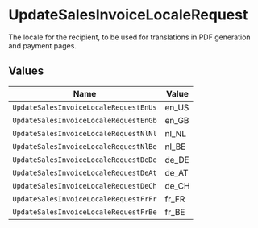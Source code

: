 # UpdateSalesInvoiceLocaleRequest

The locale for the recipient, to be used for translations in PDF generation and payment pages.


## Values

| Name                                  | Value                                 |
| ------------------------------------- | ------------------------------------- |
| `UpdateSalesInvoiceLocaleRequestEnUs` | en_US                                 |
| `UpdateSalesInvoiceLocaleRequestEnGb` | en_GB                                 |
| `UpdateSalesInvoiceLocaleRequestNlNl` | nl_NL                                 |
| `UpdateSalesInvoiceLocaleRequestNlBe` | nl_BE                                 |
| `UpdateSalesInvoiceLocaleRequestDeDe` | de_DE                                 |
| `UpdateSalesInvoiceLocaleRequestDeAt` | de_AT                                 |
| `UpdateSalesInvoiceLocaleRequestDeCh` | de_CH                                 |
| `UpdateSalesInvoiceLocaleRequestFrFr` | fr_FR                                 |
| `UpdateSalesInvoiceLocaleRequestFrBe` | fr_BE                                 |